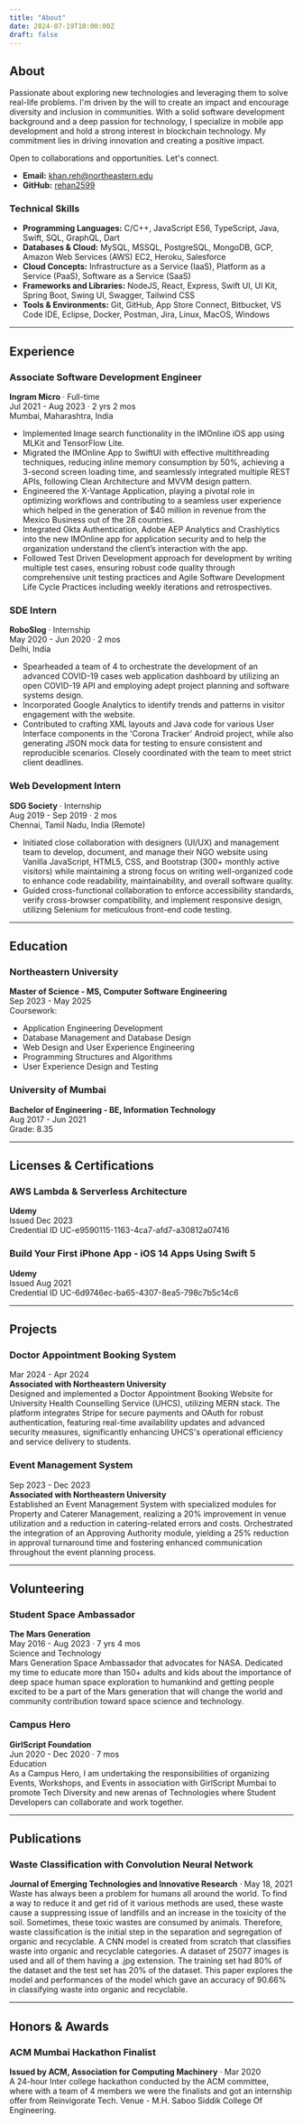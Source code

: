 ```yaml
---
title: "About"
date: 2024-07-19T10:00:00Z
draft: false
---
```


## About

Passionate about exploring new technologies and leveraging them to solve real-life problems. I'm driven by the will to create an impact and encourage diversity and inclusion in communities. With a solid software development background and a deep passion for technology, I specialize in mobile app development and hold a strong interest in blockchain technology. My commitment lies in driving innovation and creating a positive impact.

Open to collaborations and opportunities. Let's connect.
- **Email:** [khan.reh@northeastern.edu](mailto:khan.reh@northeastern.edu)
- **GitHub:** [rehan2599](https://github.com/rehan2599)

### Technical Skills

- **Programming Languages:** C/C++, JavaScript ES6, TypeScript, Java, Swift, SQL, GraphQL, Dart
- **Databases & Cloud:** MySQL, MSSQL, PostgreSQL, MongoDB, GCP, Amazon Web Services (AWS) EC2, Heroku, Salesforce
- **Cloud Concepts:** Infrastructure as a Service (IaaS), Platform as a Service (PaaS), Software as a Service (SaaS)
- **Frameworks and Libraries:** NodeJS, React, Express, Swift UI, UI Kit, Spring Boot, Swing UI, Swagger, Tailwind CSS
- **Tools & Environments:** Git, GitHub, App Store Connect, Bitbucket, VS Code IDE, Eclipse, Docker, Postman, Jira, Linux, MacOS, Windows

---

## Experience

### Associate Software Development Engineer
**Ingram Micro** · Full-time  
Jul 2021 - Aug 2023 · 2 yrs 2 mos  
Mumbai, Maharashtra, India  
- Implemented Image search functionality in the IMOnline iOS app using MLKit and TensorFlow Lite.
- Migrated the IMOnline App to SwiftUI with effective multithreading techniques, reducing inline memory consumption by 50%, achieving a 3-second screen loading time, and seamlessly integrated multiple REST APIs, following Clean Architecture and MVVM design pattern.
- Engineered the X-Vantage Application, playing a pivotal role in optimizing workflows and contributing to a seamless user experience which helped in the generation of $40 million in revenue from the Mexico Business out of the 28 countries.
- Integrated Okta Authentication, Adobe AEP Analytics and Crashlytics into the new IMOnline app for application security and to help the organization understand the client’s interaction with the app.
- Followed Test Driven Development approach for development by writing multiple test cases, ensuring robust code quality through comprehensive unit testing practices and Agile Software Development Life Cycle Practices including weekly iterations and retrospectives.

### SDE Intern
**RoboSlog** · Internship  
May 2020 - Jun 2020 · 2 mos  
Delhi, India  
- Spearheaded a team of 4 to orchestrate the development of an advanced COVID-19 cases web application dashboard by utilizing an open COVID-19 API and employing adept project planning and software systems design.
- Incorporated Google Analytics to identify trends and patterns in visitor engagement with the website.
- Contributed to crafting XML layouts and Java code for various User Interface components in the 'Corona Tracker' Android project, while also generating JSON mock data for testing to ensure consistent and reproducible scenarios. Closely coordinated with the team to meet strict client deadlines.

### Web Development Intern
**SDG Society** · Internship  
Aug 2019 - Sep 2019 · 2 mos  
Chennai, Tamil Nadu, India (Remote)  
- Initiated close collaboration with designers (UI/UX) and management team to develop, document, and manage their NGO website using Vanilla JavaScript, HTML5, CSS, and Bootstrap (300+ monthly active visitors) while maintaining a strong focus on writing well-organized code to enhance code readability, maintainability, and overall software quality.
- Guided cross-functional collaboration to enforce accessibility standards, verify cross-browser compatibility, and implement responsive design, utilizing Selenium for meticulous front-end code testing.

---

## Education

### Northeastern University
**Master of Science - MS, Computer Software Engineering**  
Sep 2023 - May 2025  
Coursework:
- Application Engineering Development
- Database Management and Database Design
- Web Design and User Experience Engineering
- Programming Structures and Algorithms
- User Experience Design and Testing

### University of Mumbai
**Bachelor of Engineering - BE, Information Technology**  
Aug 2017 - Jun 2021  
Grade: 8.35

---

## Licenses & Certifications

### AWS Lambda & Serverless Architecture
**Udemy**  
Issued Dec 2023  
Credential ID UC-e9590115-1163-4ca7-afd7-a30812a07416

### Build Your First iPhone App - iOS 14 Apps Using Swift 5
**Udemy**  
Issued Aug 2021  
Credential ID UC-6d9746ec-ba65-4307-8ea5-798c7b5c14c6

---

## Projects

### Doctor Appointment Booking System
Mar 2024 - Apr 2024  
**Associated with Northeastern University**  
Designed and implemented a Doctor Appointment Booking Website for University Health Counselling Service (UHCS), utilizing MERN stack. The platform integrates Stripe for secure payments and OAuth for robust authentication, featuring real-time availability updates and advanced security measures, significantly enhancing UHCS's operational efficiency and service delivery to students.

### Event Management System
Sep 2023 - Dec 2023  
**Associated with Northeastern University**  
Established an Event Management System with specialized modules for Property and Caterer Management, realizing a 20% improvement in venue utilization and a reduction in catering-related errors and costs. Orchestrated the integration of an Approving Authority module, yielding a 25% reduction in approval turnaround time and fostering enhanced communication throughout the event planning process.

---

## Volunteering

### Student Space Ambassador
**The Mars Generation**  
May 2016 - Aug 2023 · 7 yrs 4 mos  
Science and Technology  
Mars Generation Space Ambassador that advocates for NASA. Dedicated my time to educate more than 150+ adults and kids about the importance of deep space human space exploration to humankind and getting people excited to be a part of the Mars generation that will change the world and community contribution toward space science and technology.

### Campus Hero
**GirlScript Foundation**  
Jun 2020 - Dec 2020 · 7 mos  
Education  
As a Campus Hero, I am undertaking the responsibilities of organizing Events, Workshops, and Events in association with GirlScript Mumbai to promote Tech Diversity and new arenas of Technologies where Student Developers can collaborate and work together.

---

## Publications

### Waste Classification with Convolution Neural Network
**Journal of Emerging Technologies and Innovative Research** · May 18, 2021  
Waste has always been a problem for humans all around the world. To find a way to reduce it and get rid of it various methods are used, these waste cause a suppressing issue of landfills and an increase in the toxicity of the soil. Sometimes, these toxic wastes are consumed by animals. Therefore, waste classification is the initial step in the separation and segregation of organic and recyclable. A CNN model is created from scratch that classifies waste into organic and recyclable categories. A dataset of 25077 images is used and all of them having a .jpg extension. The training set had 80% of the dataset and the test set has 20% of the dataset. This paper explores the model and performances of the model which gave an accuracy of 90.66% in classifying waste into organic and recyclable.

---

## Honors & Awards

### ACM Mumbai Hackathon Finalist
**Issued by ACM, Association for Computing Machinery** · Mar 2020  
A 24-hour Inter college hackathon conducted by the ACM committee, where with a team of 4 members we were the finalists and got an internship offer from Reinvigorate Tech. Venue - M.H. Saboo Siddik College Of Engineering.
